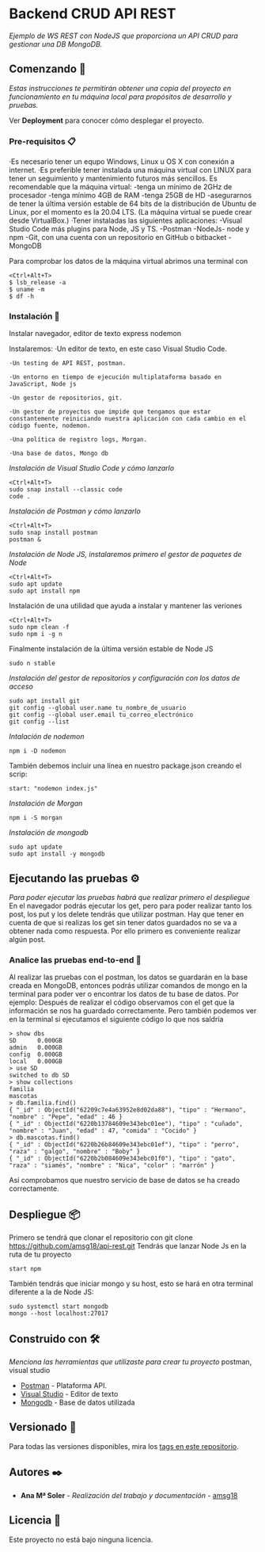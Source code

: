 # Backend CRUD API REST

_Ejemplo de WS REST con NodeJS que proporciona un API CRUD para gestionar una DB MongoDB._

## Comenzando 🚀

_Estas instrucciones te permitirán obtener una copia del proyecto en funcionamiento en tu máquina local para propósitos de desarrollo y pruebas._

Ver **Deployment** para conocer cómo desplegar el proyecto.


### Pre-requisitos 📋

·Es necesario tener un equpo Windows, Linux u OS X con conexión a internet. 
·Es preferible tener instalada una máquina virtual con LINUX para tener un seguimiento y mantenimiento futuros más sencillos. 
 Es recomendable que la máquina virtual:
	-tenga un mínimo de 2GHz de procesador
	-tenga mínimo 4GB de RAM
	-tenga 25GB de HD
	-asegurarnos de tener la última versión estable de 64 bits de la distribución de Ubuntu de Linux, por el momento es la 20.04 LTS.
(La máquina virtual se puede crear desde VirtualBox.)
·Tener instaladas las siguientes aplicaciones:
	-Visual Studio Code más plugins para Node, JS y TS.
	-Postman
	-NodeJs- node y npm
	-Git, con una cuenta con un repositorio en GitHub o bitbacket
	-MongoDB

Para comprobar los datos de la máquina virtual abrimos una terminal con 
```
<Ctrl+Alt+T>
$ lsb_release -a
$ uname -m
$ df -h
```

### Instalación 🔧
Instalar navegador, editor de texto express nodemon

Instalaremos:
	·Un editor de texto, en este caso Visual Studio Code.
	
	·Un testing de API REST, postman.
	
	·Un entorno en tiempo de ejecución multiplataforma basado en JavaScript, Node js
	
	·Un gestor de repositorios, git.
	
	·Un gestor de proyectos que impide que tengamos que estar constantemente reiniciando nuestra aplicación con cada cambio en el código fuente, nodemon.
	
	·Una política de registro logs, Morgan.

	·Una base de datos, Mongo db
_Instalación de Visual Studio Code y cómo lanzarlo_

```
<Ctrl+Alt+T>
sudo snap install --classic code
code .
```
_Instalación de Postman y cómo lanzarlo_

```
<Ctrl+Alt+T>
sudo snap install postman
postman &
```
_Instalación de Node JS, instalaremos primero el gestor de paquetes de Node_

```
<Ctrl+Alt+T>
sudo apt update
sudo apt install npm
```
Instalación de una utilidad que ayuda a instalar y mantener las veriones

```
<Ctrl+Alt+T>
sudo npm clean -f
sudo npm i -g n
```
Finalmente instalación de la última versión estable de Node JS
```
sudo n stable

```
_Instalación del gestor de repositorios y configuración con los datos de acceso_
```
sudo apt install git
git config --global user.name tu_nombre_de_usuario
git config --global user.email tu_correo_electrónico
git config --list
```
_Intalación de nodemon_
```
npm i -D nodemon
```
También debemos incluir una línea en nuestro package.json creando el scrip:
```
start: "nodemon index.js"
```
_Instalación de Morgan_
```
npm i -S morgan

```
_Instalación de mongodb_
```
sudo apt update
sudo apt install -y mongodb
```

## Ejecutando las pruebas ⚙️

_Para poder ejecutar las pruebas habrá que realizar primero el despliegue_
En el navegador podrás ejecutar los get, pero para poder realizar tanto los post, los put y los delete tendrás que utilizar postman.
Hay que tener en cuenta de que si realizas los get sin tener datos guardados no se va a obtener nada como respuesta.
Por ello primero es conveniente realizar algún post.

### Analice las pruebas end-to-end 🔩

Al realizar las pruebas con el postman, los datos se guardarán en la base creada en MongoDB, entonces podrás utilizar comandos de mongo en la terminal para poder ver o encontrar los datos de tu base de datos.
Por ejemplo:
Después de realizar el código observamos con el get que la información se nos ha guardado correctamente. Pero también podemos ver en la terminal si ejecutamos el siguiente código lo que nos saldría
```
> show dbs
SD      0.000GB
admin   0.000GB
config  0.000GB
local   0.000GB
> use SD
switched to db SD
> show collections
familia
mascotas
> db.familia.find()
{ "_id" : ObjectId("62209c7e4a63952e8d02da88"), "tipo" : "Hermano", "nombre" : "Pepe", "edad" : 46 }
{ "_id" : ObjectId("6220b13784609e343ebc01ee"), "tipo" : "cuñado", "nombre" : "Juan", "edad" : 47, "comida" : "Cocido" }
> db.mascotas.find()
{ "_id" : ObjectId("6220b26b84609e343ebc01ef"), "tipo" : "perro", "raza" : "galgo", "nombre" : "Boby" }
{ "_id" : ObjectId("6220b2b084609e343ebc01f0"), "tipo" : "gato", "raza" : "siamés", "nombre" : "Nica", "color" : "marrón" }

```
Así comprobamos que nuestro servicio de base de datos se ha creado correctamente.

## Despliegue 📦
Primero se tendrá que clonar el repositorio con git clone https://github.com/amsg18/api-rest.git
Tendrás que  lanzar Node Js en la ruta de tu proyecto
```
start npm
```
También tendrás que iniciar mongo y su host, esto se hará en otra terminal diferente a la de Node JS:
```
sudo systemctl start mongodb
mongo --host localhost:27017
```

## Construido con 🛠️

_Menciona las herramientas que utilizaste para crear tu proyecto_
postman, visual studio

* [Postman](https://www.postman.com/) - Plataforma API.
* [Visual Studio](https://code.visualstudio.com/) - Editor de texto
* [Mongodb](https://www.mongodb.com/) - Base de datos utilizada



## Versionado 📌
Para todas las versiones disponibles, mira los [tags en este repositorio](https://github.com/amsg18/api-rest/tags).

## Autores ✒️

* **Ana Mª Soler** - *Realización del trabajo y documentación* - [amsg18](#https://github.com/amsg18)


## Licencia 📄
Este proyecto no está bajo ninguna licencia.
 
